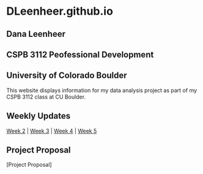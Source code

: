 # DLeenheer.github.io

## Dana Leenheer

## CSPB 3112 Peofessional Development

## University of Colorado Boulder
This website displays information for my data analysis project as part of my CSPB 3112 class at CU Boulder.

## Weekly Updates
[Week 2](https://github.com/DLeenheer/DLeenheer.github.io/blob/main/Week2.md) | [Week 3](https://github.com/DLeenheer/Professional-Development/blob/main/week3.md) | [Week 4](https://github.com/DLeenheer/Professional-Development/blob/main/week4.md) | [Week 5](https://github.com/DLeenheer/Professional-Development/blob/main/week5.md)

## Project Proposal
[Project Proposal]
